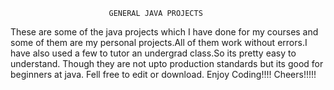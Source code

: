                           GENERAL JAVA PROJECTS
These are some of the java projects which I have done for my courses and some of them are my personal projects.All of them work without errors.I have also used a few to tutor an undergrad class.So its pretty easy to understand.
Though they are not upto production standards but its good for beginners at java.
Fell free to edit or download.
Enjoy Coding!!!!
Cheers!!!!!
